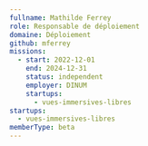 ```yaml
---
fullname: Mathilde Ferrey
role: Responsable de déploiement
domaine: Déploiement
github: mferrey
missions:
  - start: 2022-12-01
    end: 2024-12-31
    status: independent
    employer: DINUM
    startups:
      - vues-immersives-libres
startups:
  - vues-immersives-libres
memberType: beta
---
```

